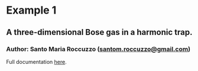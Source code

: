 # Example 1
## A three-dimensional Bose gas in a harmonic trap.

### Author: Santo Maria Roccuzzo (santom.roccuzzo@gmail.com)

Full documentation [here](https://smroccuzzo.github.io/UltraCold/html/example-1.html).